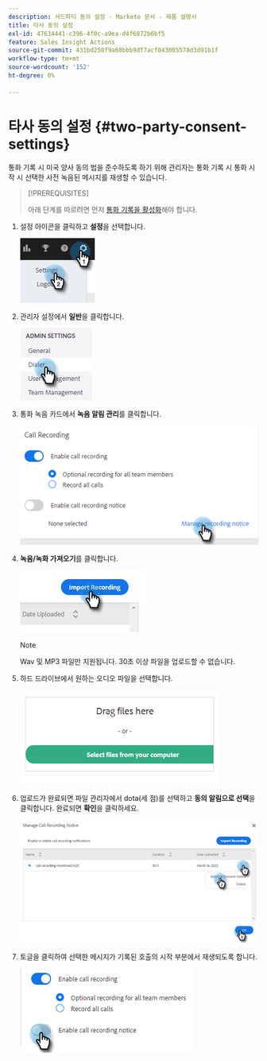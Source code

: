 ```yaml
---
description: 서드파티 동의 설정 - Marketo 문서 - 제품 설명서
title: 타사 동의 설정
exl-id: 47634441-c396-4f0c-a9ea-d4f6872b6bf5
feature: Sales Insight Actions
source-git-commit: 431bd258f9a68bbb9df7acf043085578d3d91b1f
workflow-type: tm+mt
source-wordcount: '152'
ht-degree: 0%

---
```


# 타사 동의 설정 {#two-party-consent-settings}

통화 기록 시 미국 양사 동의 법을 준수하도록 하기 위해 관리자는 통화 기록 시 통화 시작 시 선택한 사전 녹음된 메시지를 재생할 수 있습니다.

>[!PREREQUISITES]
>
>아래 단계를 따르려면 먼저 [통화 기록을 활성화](/help/marketo/product-docs/marketo-sales-insight/actions/phone/enable-call-recording.md)해야 합니다.

1. 설정 아이콘을 클릭하고 **설정**&#x200B;을 선택합니다.

   ![](assets/two-party-consent-settings-1.png)

1. 관리자 설정에서 **일반**&#x200B;을 클릭합니다.

   ![](assets/two-party-consent-settings-2.png)

1. 통화 녹음 카드에서 **녹음 알림 관리**&#x200B;를 클릭합니다.

   ![](assets/two-party-consent-settings-3.png)

1. **녹음/녹화 가져오기**&#x200B;를 클릭합니다.

   ![](assets/two-party-consent-settings-4.png)

   >[!NOTE]
   >
   >Wav 및 MP3 파일만 지원됩니다. 30초 이상 파일을 업로드할 수 없습니다.

1. 하드 드라이브에서 원하는 오디오 파일을 선택합니다.

   ![](assets/two-party-consent-settings-5.png)

1. 업로드가 완료되면 파일 관리자에서 dota(세 점)를 선택하고 **동의 알림으로 선택**&#x200B;을 클릭합니다. 완료되면 **확인**&#x200B;을 클릭하세요.

   ![](assets/two-party-consent-settings-6.png)

1. 토글을 클릭하여 선택한 메시지가 기록된 호출의 시작 부분에서 재생되도록 합니다.

   ![](assets/two-party-consent-settings-7.png)
